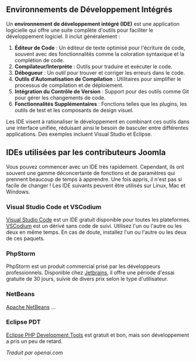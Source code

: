 <!-- Filename: IDE / Display title: IDE -->

## Environnements de Développement Intégrés

Un **environnement de développement intégré (IDE)** est une application logicielle qui offre une suite complète d'outils pour faciliter le développement logiciel. Il inclut généralement :

1. **Éditeur de Code** : Un éditeur de texte optimisé pour l'écriture de code, souvent avec des fonctionnalités comme la coloration syntaxique et la complétion de code.
2. **Compilateur/Interprète** : Outils pour traduire et exécuter le code.
3. **Débogueur** : Un outil pour trouver et corriger les erreurs dans le code.
4. **Outils d'Automatisation de Compilation** : Utilitaires pour simplifier le processus de compilation et de déploiement.
5. **Intégration du Contrôle de Version** : Support pour des outils comme Git pour gérer les changements de code.
6. **Fonctionnalités Supplémentaires** : Fonctions telles que les plugins, les outils de test et les composants de design visuel.

Les IDE visent à rationaliser le développement en combinant ces outils dans une interface unifiée, réduisant ainsi le besoin de basculer entre différentes applications. Des exemples incluent Visual Studio et Eclipse.

## IDEs utilisées par les contributeurs Joomla

Vous pouvez commencer avec un IDE très rapidement. Cependant, ils ont souvent une gamme déconcertante de fonctions et de paramètres qui prennent beaucoup de temps à apprendre. Une fois appris, il n'est pas si facile de changer ! Les IDE suivants peuvent être utilisés sur Linux, Mac et Windows.

### Visual Studio Code et VSCodium

[Visual Studio Code](https://code.visualstudio.com/) est un IDE gratuit disponible pour toutes les plateformes. [VSCodium](https://vscodium.com/) est un dérivé sans code de suivi. Utilisez l'un ou l'autre ou les deux en même temps. En cas de doute, installez l'un ou l'autre ou les deux de ces paquets.

### PhpStorm

PhpStorm est un produit commercial prisé par les développeurs professionnels. Disponible chez [Jetbrains](https://www.jetbrains.com/phpstorm/), il offre une période d'essai gratuite de 30 jours, suivie de divers prix selon le type d'utilisateur.

### NetBeans

[Apache NetBeans](https://netbeans.apache.org/front/main/index.html) ...

### Eclipse PDT

[Eclipse PHP Development Tools](https://eclipse.dev/pdt/) est gratuit et bon, mais son développement a pris un peu de retard.

*Traduit par openai.com*

